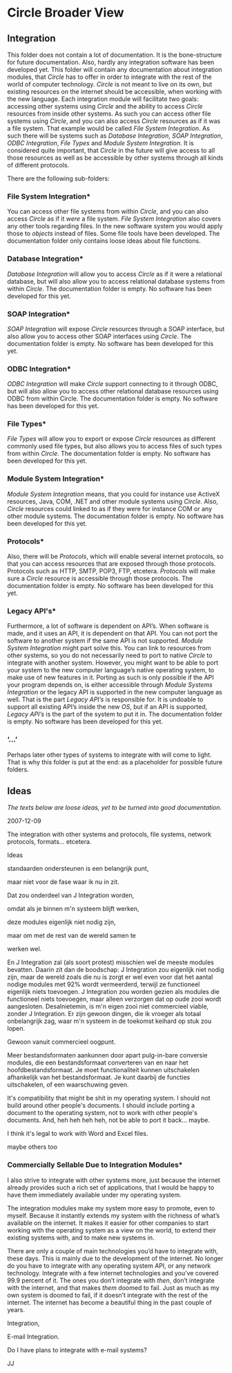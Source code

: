 ﻿Circle Broader View
==================


Integration
-----------

This folder does not contain a lot of documentation. It is the bone-structure for future documentation. Also, hardly any integration software has been developed yet. This folder will contain any documentation about integration modules, that *Circle* has to offer in order to integrate with the rest of the world of computer technology. *Circle* is not meant to live on its own, but existing resources on the internet should be accessible, when working with the new language. Each integration module will facilitate two goals: accessing other systems using *Circle* and the ability to access *Circle* resources from inside other systems. As such you can access other file systems using *Circle*, and you can also access *Circle* resources as if it was a file system. That example would be called *File System Integration*. As such there will be systems such as *Database Integration*, *SOAP Integration*, *ODBC Integration*, *File Types* and *Module System Integration*. It is considered quite important, that *Circle* in the future will give access to all those resources as well as be accessible by other systems through all kinds of different protocols.

There are the following sub-folders:

### File System Integration*

You can access other file systems from within *Circle*, and you can also access *Circle* as if it *were* a file system. *File System Integration* also covers any other tools regarding files. In the new software system you would apply those to *objects* instead of files. Some file tools have been developed. The documentation folder only contains loose ideas about file functions.

### Database Integration*

*Database Integration* will allow you to access *Circle* as if it were a relational database, but will also allow you to access relational database systems from within *Circle*. The documentation folder is empty. No software has been developed for this yet.

### SOAP Integration*

*SOAP Integration* will expose *Circle* resources through a SOAP interface, but also allow you to access other SOAP interfaces using *Circle*. The documentation folder is empty. No software has been developed for this yet.

### ODBC Integration*

*ODBC Integration* will make *Circle* support connecting to it through ODBC, but will also allow you to access other relational database resources using ODBC from within Circle. The documentation folder is empty. No software has been developed for this yet.

### File Types*

*File Types* will allow you to export or expose *Circle* resources as different commonly used file types, but also allows you to access files of such types from within *Circle*. The documentation folder is empty. No software has been developed for this yet.

### Module System Integration*

*Module System Integration* means, that you could for instance use ActiveX resources, Java, COM, .NET and other module systems using *Circle*. Also, *Circle* resources could linked to as if they were for instance COM or any other module systems. The documentation folder is empty. No software has been developed for this yet.

### Protocols*

Also, there will be *Protocols*, which will enable several internet protocols, so that you can access resources that are exposed through those protocols. Protocols such as HTTP, SMTP, POP3, FTP, etcetera. *Protocols* will make sure a *Circle* resource is accessible through those protocols. The documentation folder is empty. No software has been developed for this yet.

### Legacy API's*

Furthermore, a lot of software is dependent on API’s. When software is made, and it uses an API, it is dependent on that API. You can not port the software to another system if the same API is not supported. *Module System Integration* might part solve this. You can link to resources from other systems, so you do not necessarily need to port to native *Circle* to integrate with another system. However, you might want to be able to port your system to the new computer language’s native operating system, to make use of new features in it. Porting as such is only possible if the API your program depends on, is either accessible through *Module Systems Integration* or the legacy API is supported in the new computer language as well. That is the part *Legacy API’s* is responsible for. It is undoable to support all existing API’s inside the new *OS*, but if an API is supported, *Legacy API’s* is the part of the system to put it in. The documentation folder is empty. No software has been developed for this yet.

### ‘…’

Perhaps later other types of systems to integrate with will come to light. That is why this folder is put at the end: as a placeholder for possible future folders.


Ideas
------

*The texts below are loose ideas, yet to be turned into good documentation.*



2007-12-09

The integration with other systems and protocols, file systems, network protocols, formats… etcetera.

Ideas


standaarden ondersteunen is een belangrijk punt,

maar niet voor de fase waar ik nu in zit.

Dat zou onderdeel van J Integration worden,

omdat als je binnen m'n systeem blijft werken,

deze modules eigenlijk niet nodig zijn,

maar om met de rest van de wereld samen te

werken wel.

En J Integration zal (als soort protest) misschien wel de meeste modules bevatten. Daarin zit dan de boodschap: J Integration zou eigenlijk niet nodig zijn, maar de wereld zoals die nu is zorgt er wel even voor dat het aantal nodige modules met 92% wordt vermeerderd, terwijl ze functioneel eigenlijk niets toevoegen. J Integration zou worden gezien als modules die functioneel niets toevoegen, maar alleen verzorgen dat op oude zooi wordt aangesloten. Desalnietemin, is m'n eigen zooi niet commercieel viable, zonder J Integration. Er zijn gewoon dingen, die ik vroeger als totaal onbelangrijk zag, waar m'n systeem in de toekomst keihard op stuk zou lopen.

Gewoon vanuit commercieel oogpunt.

Meer bestandsformaten aankunnen door apart pulg-in-bare conversie modules, die een bestandsformaat converteren van en naar het hoofdbestandsformaat. Je moet functionaliteit kunnen uitschakelen afhankelijk van het bestandsformaat. Je kunt daarbij de functies uitschakelen, of een waarschuwing geven.

It's compatibility that might be shit in my operating system. I should not build around other people's documents. I should include porting a document to the operating system, not to work with other people's documents. And, heh heh heh heh, not be able to port it back... maybe.


I think it's legal to work with Word and Excel files.

maybe others too

### Commercially Sellable Due to Integration Modules*

I also strive to integrate with other systems more, just because the internet already provides such a rich set of applications, that I would be happy to have them immediately available under my operating system.

The integration modules make my system more easy to promote, even to myself. Because it instantly extends my system with the richness of what’s available on the internet. It makes it easier for other companies to start working with the operating system as a view on the world, to extend their existing systems with, and to make new systems in.

There are only a couple of main technologies you’d have to integrate with, these days. This is mainly due to the development of the internet. No longer do you have to integrate with any operating system API, or any network technology. Integrate with a few internet technologies and you’ve covered 99.9 percent of it. The ones you don’t integrate with *then*, don’t integrate with the internet, and that makes *them* doomed to fail. Just as much as my own system is doomed to fail, if it doesn’t integrate with the rest of the internet. The internet has become a beautiful thing in the past couple of years.


Integration,



E-mail Integration.

Do I have plans to integrate with e-mail systems?



JJ

